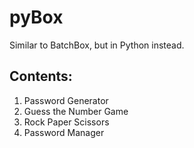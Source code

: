# pyBox
Similar to BatchBox, but in Python instead.

## Contents:

1. Password Generator
2. Guess the Number Game
3. Rock Paper Scissors
4. Password Manager
